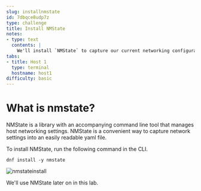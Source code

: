 ```yaml
---
slug: installnmstate
id: 7dbqce8udp7z
type: challenge
title: Install NMState
notes:
- type: text
  contents: |
    We'll install `NMState` to capture our current networking configuration.
tabs:
- title: Host 1
  type: terminal
  hostname: host1
difficulty: basic
---
```

What is nmstate?
===

NMState is a library with an accompanying command line tool that manages host networking settings. NMState is a convenient way to capture network settings into an easily readable yaml file.

To install NMState, run the following command in the CLI.

```bash,run
dnf install -y nmstate
```

![nmstateinstall](../assets/nmstateinstall.png)

We'll use NMState later on in this lab.
